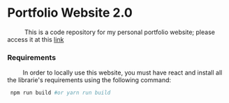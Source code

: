 # Portfolio Website 2.0

&nbsp;&nbsp;&nbsp;&nbsp;&nbsp;&nbsp;&nbsp;&nbsp;&nbsp;
This is a code repository for my personal portfolio website; please access it at this [link](https://gabrieleger.netlify.app/)

<h3>Requirements</h3>
<p>&nbsp;&nbsp;&nbsp;&nbsp;&nbsp;&nbsp;&nbsp;&nbsp;&nbsp;In order to locally use this website, you must have react and install all the librarie's requirements using the following command:</p> 

```bash
 npm run build #or yarn run build
```
